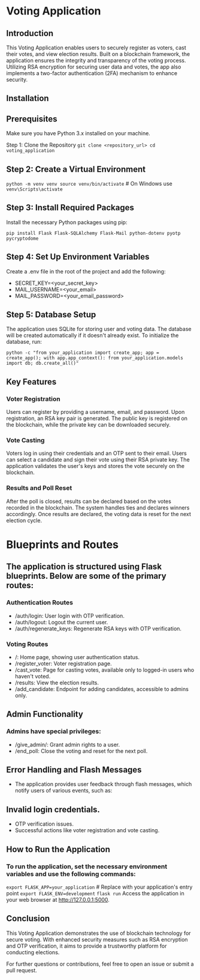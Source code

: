 # Voting Application

## Introduction
This Voting Application enables users to securely register as voters, cast their votes, and view election results. Built on a blockchain framework, the application ensures the integrity and transparency of the voting process. Utilizing RSA encryption for securing user data and votes, the app also implements a two-factor authentication (2FA) mechanism to enhance security.

## Installation

## Prerequisites
Make sure you have Python 3.x installed on your machine.

Step 1: Clone the Repository
```git clone <repository_url> cd voting_application```

## Step 2: Create a Virtual Environment

```python -m venv venv source venv/bin/activate```  # On Windows use `venv\Scripts\activate`

## Step 3: Install Required Packages
Install the necessary Python packages using pip:

``` pip install Flask Flask-SQLAlchemy Flask-Mail python-dotenv pyotp pycryptodome ```

## Step 4: Set Up Environment Variables
Create a .env file in the root of the project and add the following:

- SECRET_KEY=<your_secret_key>
- MAIL_USERNAME=<your_email>
- MAIL_PASSWORD=<your_email_password>

## Step 5: Database Setup
The application uses SQLite for storing user and voting data. The database will be created automatically if it doesn't already exist. To initialize the database, run:

```python -c "from your_application import create_app; app = create_app(); with app.app_context(): from your_application.models import db; db.create_all()"```

## Key Features
### Voter Registration
Users can register by providing a username, email, and password.
Upon registration, an RSA key pair is generated. The public key is registered on the blockchain, while the private key can be downloaded securely.

### Vote Casting
Voters log in using their credentials and an OTP sent to their email.
Users can select a candidate and sign their vote using their RSA private key.
The application validates the user's keys and stores the vote securely on the blockchain.

### Results and Poll Reset
After the poll is closed, results can be declared based on the votes recorded in the blockchain.
The system handles ties and declares winners accordingly.
Once results are declared, the voting data is reset for the next election cycle.

# Blueprints and Routes
## The application is structured using Flask blueprints. Below are some of the primary routes:

### Authentication Routes
- /auth/login: User login with OTP verification.
- /auth/logout: Logout the current user.
- /auth/regenerate_keys: Regenerate RSA keys with OTP verification.

### Voting Routes
- /: Home page, showing user authentication status.
- /register_voter: Voter registration page.
- /cast_vote: Page for casting votes, available only to logged-in users who haven't voted.
- /results: View the election results.
- /add_candidate: Endpoint for adding candidates, accessible to admins only.

## Admin Functionality
### Admins have special privileges:

- /give_admin/<username>: Grant admin rights to a user.
- /end_poll: Close the voting and reset for the next poll.

## Error Handling and Flash Messages
- The application provides user feedback through flash messages, which notify users of various events, such as:

## Invalid login credentials.
- OTP verification issues.
- Successful actions like voter registration and vote casting.

## How to Run the Application
### To run the application, set the necessary environment variables and use the following commands:

```export FLASK_APP=your_application```  # Replace with your application's entry point
```export FLASK_ENV=development```
```flask run```
Access the application in your web browser at http://127.0.0.1:5000.

## Conclusion
This Voting Application demonstrates the use of blockchain technology for secure voting. With enhanced security measures such as RSA encryption and OTP verification, it aims to provide a trustworthy platform for conducting elections.

For further questions or contributions, feel free to open an issue or submit a pull request.
